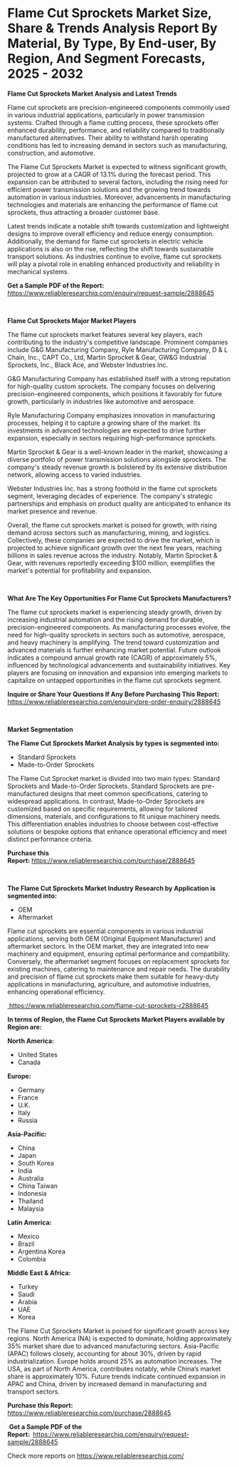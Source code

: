 <p><h1>Flame Cut Sprockets Market Size, Share & Trends Analysis Report By Material, By Type, By End-user, By Region, And Segment Forecasts, 2025 - 2032</h1></p><p><strong>Flame Cut Sprockets Market Analysis and Latest Trends</strong></p>
<p><p>Flame cut sprockets are precision-engineered components commonly used in various industrial applications, particularly in power transmission systems. Crafted through a flame cutting process, these sprockets offer enhanced durability, performance, and reliability compared to traditionally manufactured alternatives. Their ability to withstand harsh operating conditions has led to increasing demand in sectors such as manufacturing, construction, and automotive.</p><p>The Flame Cut Sprockets Market is expected to witness significant growth, projected to grow at a CAGR of 13.1% during the forecast period. This expansion can be attributed to several factors, including the rising need for efficient power transmission solutions and the growing trend towards automation in various industries. Moreover, advancements in manufacturing technologies and materials are enhancing the performance of flame cut sprockets, thus attracting a broader customer base.</p><p>Latest trends indicate a notable shift towards customization and lightweight designs to improve overall efficiency and reduce energy consumption. Additionally, the demand for flame cut sprockets in electric vehicle applications is also on the rise, reflecting the shift towards sustainable transport solutions. As industries continue to evolve, flame cut sprockets will play a pivotal role in enabling enhanced productivity and reliability in mechanical systems.</p></p>
<p><strong>Get a Sample PDF of the Report:&nbsp;</strong> <a href="https://www.reliableresearchiq.com/enquiry/request-sample/2888645?utm_campaign=2238&utm_medium=2&utm_source=Github&utm_content=ia&utm_term=14032025&utm_id=flame-cut-sprockets">https://www.reliableresearchiq.com/enquiry/request-sample/2888645</a></p>
<p>&nbsp;</p>
<p><strong>Flame Cut Sprockets Major Market Players</strong></p>
<p><p>The flame cut sprockets market features several key players, each contributing to the industry's competitive landscape. Prominent companies include G&G Manufacturing Company, Ryle Manufacturing Company, D & L Chain, Inc., CAPT Co., Ltd, Martin Sprocket & Gear, GW&G Industrial Sprockets, Inc., Black Ace, and Webster Industries Inc.</p><p>G&G Manufacturing Company has established itself with a strong reputation for high-quality custom sprockets. The company focuses on delivering precision-engineered components, which positions it favorably for future growth, particularly in industries like automotive and aerospace. </p><p>Ryle Manufacturing Company emphasizes innovation in manufacturing processes, helping it to capture a growing share of the market. Its investments in advanced technologies are expected to drive further expansion, especially in sectors requiring high-performance sprockets.</p><p>Martin Sprocket & Gear is a well-known leader in the market, showcasing a diverse portfolio of power transmission solutions alongside sprockets. The company's steady revenue growth is bolstered by its extensive distribution network, allowing access to varied industries. </p><p>Webster Industries Inc. has a strong foothold in the flame cut sprockets segment, leveraging decades of experience. The company's strategic partnerships and emphasis on product quality are anticipated to enhance its market presence and revenue.</p><p>Overall, the flame cut sprockets market is poised for growth, with rising demand across sectors such as manufacturing, mining, and logistics. Collectively, these companies are expected to drive the market, which is projected to achieve significant growth over the next few years, reaching billions in sales revenue across the industry. Notably, Martin Sprocket & Gear, with revenues reportedly exceeding $100 million, exemplifies the market's potential for profitability and expansion.</p></p>
<p>&nbsp;</p>
<p><strong>What Are The Key Opportunities For Flame Cut Sprockets Manufacturers?</strong></p>
<p><p>The flame cut sprockets market is experiencing steady growth, driven by increasing industrial automation and the rising demand for durable, precision-engineered components. As manufacturing processes evolve, the need for high-quality sprockets in sectors such as automotive, aerospace, and heavy machinery is amplifying. The trend toward customization and advanced materials is further enhancing market potential. Future outlook indicates a compound annual growth rate (CAGR) of approximately 5%, influenced by technological advancements and sustainability initiatives. Key players are focusing on innovation and expansion into emerging markets to capitalize on untapped opportunities in the flame cut sprockets segment.</p></p>
<p><strong>Inquire or Share Your Questions If Any Before Purchasing This Report:</strong> <a href="https://www.reliableresearchiq.com/enquiry/pre-order-enquiry/2888645?utm_campaign=2238&utm_medium=2&utm_source=Github&utm_content=ia&utm_term=14032025&utm_id=flame-cut-sprockets">https://www.reliableresearchiq.com/enquiry/pre-order-enquiry/2888645</a></p>
<p>&nbsp;</p>
<p><strong>Market Segmentation</strong></p>
<p><strong>The Flame Cut Sprockets Market Analysis by types is segmented into:</strong></p>
<p><ul><li>Standard Sprockets</li><li>Made-to-Order Sprockets</li></ul></p>
<p><p>The Flame Cut Sprocket market is divided into two main types: Standard Sprockets and Made-to-Order Sprockets. Standard Sprockets are pre-manufactured designs that meet common specifications, catering to widespread applications. In contrast, Made-to-Order Sprockets are customized based on specific requirements, allowing for tailored dimensions, materials, and configurations to fit unique machinery needs. This differentiation enables industries to choose between cost-effective solutions or bespoke options that enhance operational efficiency and meet distinct performance criteria.</p></p>
<p><strong>Purchase this Report:&nbsp;</strong><a href="https://www.reliableresearchiq.com/purchase/2888645?utm_campaign=2238&utm_medium=2&utm_source=Github&utm_content=ia&utm_term=14032025&utm_id=flame-cut-sprockets">https://www.reliableresearchiq.com/purchase/2888645</a></p>
<p>&nbsp;</p>
<p><strong>The Flame Cut Sprockets Market Industry Research by Application is segmented into:</strong></p>
<p><ul><li>OEM</li><li>Aftermarket</li></ul></p>
<p><p>Flame cut sprockets are essential components in various industrial applications, serving both OEM (Original Equipment Manufacturer) and aftermarket sectors. In the OEM market, they are integrated into new machinery and equipment, ensuring optimal performance and compatibility. Conversely, the aftermarket segment focuses on replacement sprockets for existing machines, catering to maintenance and repair needs. The durability and precision of flame cut sprockets make them suitable for heavy-duty applications in manufacturing, agriculture, and automotive industries, enhancing operational efficiency.</p></p>
<p><a href="https://www.reliableresearchiq.com/flame-cut-sprockets-r2888645?utm_campaign=2238&utm_medium=2&utm_source=Github&utm_content=ia&utm_term=14032025&utm_id=flame-cut-sprockets">&nbsp;https://www.reliableresearchiq.com/flame-cut-sprockets-r2888645</a></p>
<p><strong>In terms of Region, the Flame Cut Sprockets Market Players available by Region are:</strong></p>
<p>
    <p> <strong> North America: </strong>
        <ul>
            <li>United States</li>
            <li>Canada</li>
        </ul>
        </p> 
    <p> <strong> Europe: </strong>
        <ul>
            <li>Germany</li>
            <li>France</li>
            <li>U.K.</li>
            <li>Italy</li>
            <li>Russia</li>
        </ul>
        </p> 
    <p> <strong> Asia-Pacific: </strong>
        <ul>
            <li>China</li>
            <li>Japan</li>
            <li>South Korea</li>
            <li>India</li>
            <li>Australia</li>
            <li>China Taiwan</li>
            <li>Indonesia</li>
            <li>Thailand</li>
            <li>Malaysia</li>
        </ul>
        </p> 
    <p> <strong> Latin America: </strong>
        <ul>
            <li>Mexico</li>
            <li>Brazil</li>
            <li>Argentina Korea</li>
            <li>Colombia</li>
        </ul>
        </p> 
    <p> <strong> Middle East & Africa: </strong>
        <ul>
            <li>Turkey</li>
            <li>Saudi</li>
            <li>Arabia</li>
            <li>UAE</li>
            <li>Korea</li>
        </ul>
    </p>
    </p>
<p><p>The Flame Cut Sprockets Market is poised for significant growth across key regions. North America (NA) is expected to dominate, holding approximately 35% market share due to advanced manufacturing sectors. Asia-Pacific (APAC) follows closely, accounting for about 30%, driven by rapid industrialization. Europe holds around 25% as automation increases. The USA, as part of North America, contributes notably, while China’s market share is approximately 10%. Future trends indicate continued expansion in APAC and China, driven by increased demand in manufacturing and transport sectors.</p></p>
<p><strong>Purchase this Report: </strong><a href="https://www.reliableresearchiq.com/purchase/2888645?utm_campaign=2238&utm_medium=2&utm_source=Github&utm_content=ia&utm_term=14032025&utm_id=flame-cut-sprockets">https://www.reliableresearchiq.com/purchase/2888645</a></p>
<p>&nbsp;<strong>Get a Sample PDF of the Report:&nbsp;&nbsp;</strong><a href="https://www.reliableresearchiq.com/enquiry/request-sample/2888645?utm_campaign=2238&utm_medium=2&utm_source=Github&utm_content=ia&utm_term=14032025&utm_id=flame-cut-sprockets">https://www.reliableresearchiq.com/enquiry/request-sample/2888645</a></p>
<p><strong></strong></p>
<p>Check more reports on <a href="https://www.reliableresearchiq.com/?utm_campaign=2238&utm_medium=2&utm_source=Github&utm_content=ia&utm_term=14032025&utm_id=flame-cut-sprockets">https://www.reliableresearchiq.com/</a></p>